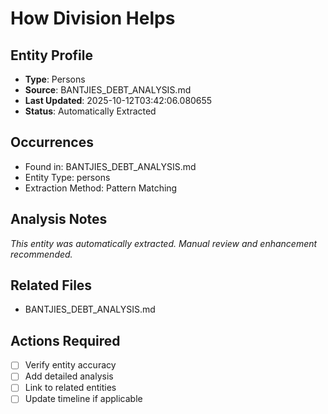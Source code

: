 # How Division Helps

## Entity Profile
- **Type**: Persons
- **Source**: BANTJIES_DEBT_ANALYSIS.md
- **Last Updated**: 2025-10-12T03:42:06.080655
- **Status**: Automatically Extracted

## Occurrences
- Found in: BANTJIES_DEBT_ANALYSIS.md
- Entity Type: persons
- Extraction Method: Pattern Matching

## Analysis Notes
*This entity was automatically extracted. Manual review and enhancement recommended.*

## Related Files
- BANTJIES_DEBT_ANALYSIS.md

## Actions Required
- [ ] Verify entity accuracy
- [ ] Add detailed analysis
- [ ] Link to related entities
- [ ] Update timeline if applicable

